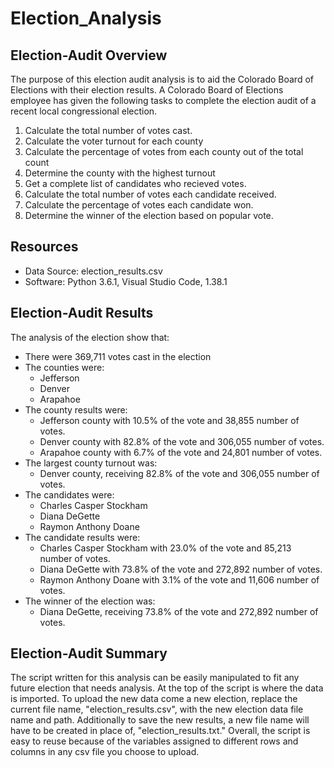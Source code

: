 # Election_Analysis

## Election-Audit Overview
The purpose of this election audit analysis is to aid the Colorado Board of Elections with their election results. A Colorado Board of Elections employee has given the following tasks to complete the election audit of a recent local congressional election.

1. Calculate the total number of votes cast.
2. Calculate the voter turnout for each county
3. Calculate the percentage of votes from each county out of the total count
4. Determine the county with the highest turnout
5. Get a complete list of candidates who recieved votes.
6. Calculate the total number of votes each candidate received.
7. Calculate the percentage of votes each candidate won.
8. Determine the winner of the election based on popular vote.

## Resources
- Data Source: election_results.csv
- Software: Python 3.6.1, Visual Studio Code, 1.38.1

## Election-Audit Results
The analysis of the election show that:
- There were 369,711 votes cast in the election
- The counties were:
    - Jefferson
    - Denver
    - Arapahoe
- The county results were:
    - Jefferson county with 10.5% of the vote and 38,855 number of votes.
    - Denver county with 82.8% of the vote and 306,055 number of votes.
    - Arapahoe county with 6.7% of the vote and 24,801 number of votes.
- The largest county turnout was:
    - Denver county, receiving 82.8% of the vote and 306,055 number of votes.
- The candidates were:
    - Charles Casper Stockham
    - Diana DeGette
    - Raymon Anthony Doane
- The candidate results were:
    - Charles Casper Stockham with 23.0% of the vote and 85,213 number of votes.
    - Diana DeGette with 73.8% of the vote and 272,892 number of votes.
    - Raymon Anthony Doane with 3.1% of the vote and 11,606 number of votes.
- The winner of the election was:
    - Diana DeGette, receiving 73.8% of the vote and 272,892 number of votes.

## Election-Audit Summary
The script written for this analysis can be easily manipulated to fit any future election that needs analysis. At the top of the script is where the data is imported. To upload the new data come a new election, replace the current file name, "election_results.csv", with the new election data file name and path. Additionally to save the new results, a new file name will have to be created in place of, "election_results.txt." Overall, the script is easy to reuse because of the variables assigned to different rows and columns in any csv file you choose to upload.
